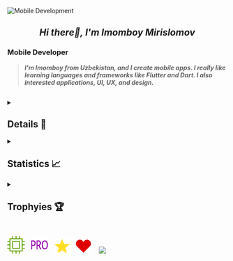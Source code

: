 ![Mobile Development](https://user-images.githubusercontent.com/103039335/187985075-e490846e-ce85-4b65-a0f6-4e965ee96bac.png)

<div align="center">

## _Hi there👋, I'm Imomboy Mirislomov_

</div>

### Mobile Developer
> ***I'm Imomboy from Uzbekistan, and I create mobile apps. I really like learning languages and frameworks like Flutter and Dart. I also interested applications, UI, UX, and design.***
##

<details>
    <summary><h2>Details 📄</h2></summary>

<div align="center">
<table>

<tr>
<td colspan="2">

- 🔭 I’m currently working on Mobile Applications. 
- 🌱 I’m currently learning Flutter. 
- 👯 I want to collaborate on Github.
- 🤔 I’m looking for help with finding job. 
- 💬 Ask me about Flutter or any tech stuff. 
- 😄 Pronouns: He/His 
- ⚡ Fun fact: I spend almost 8 hours to programming every day. 
- 📫 How to reach me:
    
[![Linkedin](https://img.shields.io/badge/Imomboy-0077B5.svg?style=for-the-badge&logo=Linkedin&logoColor=white)](https://www.linkedin.com/in/imomboy-mirislomov-317a7924a/)
[![github](https://img.shields.io/badge/Imomboy-12100E.svg?style=for-the-badge&logo=github&logoColor=white)](https://github.com/Imomboy0405/)
[![Leetcode](https://img.shields.io/badge/-Imomboy-FFA116?style=for-the-badge&logo=LeetCode&logoColor=black)](https://leetcode.com/Imomboy0405/)
[![Codewars](https://img.shields.io/badge/Imomboy-B1361E?style=for-the-badge&logo=Codewars&logoColor=white)](https://www.codewars.com/users/Imomboy0405)
    
[![Dev Community](https://img.shields.io/badge/Imomboy-0A0A0A?style=for-the-badge&logoColor=white&logo=devdotto)](https://dev.to/Imomboy0405)
[![Stack overflow](https://img.shields.io/badge/Imomboy-FF7F27?style=for-the-badge&logoColor=white&logo=Stack%20Overflow)](https://stackoverflow.com/users/19895771)
[![telegram](https://img.shields.io/badge/Imomboy-2CA5E0?style=for-the-badge&logo=telegram&logoColor=white)](https://t.me/Mirislomov_Imomboy/)
[![Gmail](https://img.shields.io/badge/Imomboy-D14836?style=for-the-badge&logo=gmail&logoColor=white)](https://mail.google.com/mail/u/0/?fs=1&to=imomboymirislomov@gmail.com&su=Assalomu%20Alaykum%20Imomboy&tf=cm)

</td>

<th rowspan="2">

<img src="https://user-images.githubusercontent.com/103039335/188199140-0e8c53cf-665d-4c65-9c66-b33311765d93.gif" width="300">

</th>
</tr>

<tr>
<th>

<img src="https://cdn.dribbble.com/users/1233499/screenshots/3852878/mobile-development2-2.gif" width="260">
 
<th>
    
<img src="https://user-images.githubusercontent.com/103039335/188201776-6a542046-88da-435c-aa58-8c74ff1d2286.gif" width="200">

<img src='https://cdn-icons-png.flaticon.com/128/6132/6132222.png' alt='github' height='40'> <img src='https://flutter.su/file/1c9e18a80358bb98547bf4295ec8c438.png?w=300' alt='github' height='40' width='40'> <img src='https://img1.daumcdn.net/thumb/R800x0/?scode=mtistory2&fname=https%3A%2F%2Fblog.kakaocdn.net%2Fdn%2Fcttz0g%2FbtqFS0mc4u0%2FeUDKVHDdKuzy7wcEiB58Q1%2Fimg.png' alt='github' height='40' width='40'> <img src='https://pbs.twimg.com/media/EiwXTwlWoAAYJpZ.png' alt='github' height='40' width='40'> 
        
<img src='https://lip.radiostuff.ru/wa-data/public/shop/brands/40865/40865.png' alt='github' height='40'> <img src='https://pbs.twimg.com/media/BulhExbIMAAfbLV.png' alt='github' height='40'> <img src='https://lh3.googleusercontent.com/tE7qNqu1tahTeNJVDwAd8R2NK1-btdTl4EXE9m-7QVTX4PuJUsEPQlQlG9kwp9XhPvFa=w300' alt='github' height='40'> <img src='https://hookahcenter.shop/app/ico.png' alt='github' height='40'> 

<img src='https://cases.devlight.io/wp-content/uploads/2019/07/kotlin-1-logo.png' alt='github' height='40'> <img src='https://www.bilety24.pl/images/G.png' alt='github' height='40'><img src='https://www.freepngimg.com/thumb/tshirt/75908-tux-t-shirt-racer-kernel-linux-png-file-hd.png' alt='github' height='40'> <img src='https://images-wixmp-ed30a86b8c4ca887773594c2.wixmp.com/f/6d244090-b519-4f4a-8cf1-65500d741019/d4oug41-73e1266e-c792-4bfc-9762-806703da64c1.png/v1/fill/w_256,h_256,strp/microsoft_windows_xp_dock_icon_by_timsmanter_d4oug41-fullview.png?token=eyJ0eXAiOiJKV1QiLCJhbGciOiJIUzI1NiJ9.eyJzdWIiOiJ1cm46YXBwOjdlMGQxODg5ODIyNjQzNzNhNWYwZDQxNWVhMGQyNmUwIiwiaXNzIjoidXJuOmFwcDo3ZTBkMTg4OTgyMjY0MzczYTVmMGQ0MTVlYTBkMjZlMCIsIm9iaiI6W1t7ImhlaWdodCI6Ijw9MjU2IiwicGF0aCI6IlwvZlwvNmQyNDQwOTAtYjUxOS00ZjRhLThjZjEtNjU1MDBkNzQxMDE5XC9kNG91ZzQxLTczZTEyNjZlLWM3OTItNGJmYy05NzYyLTgwNjcwM2RhNjRjMS5wbmciLCJ3aWR0aCI6Ijw9MjU2In1dXSwiYXVkIjpbInVybjpzZXJ2aWNlOmltYWdlLm9wZXJhdGlvbnMiXX0.PDIeS7wAPn0aT7o-z1l_U5p2fUEHMiO_Twa8OSHGOzc' alt='github' height='40'>

</th>


</th>
</tr>

</table>
</div>
</details>

<div align="left">
    
<details>
    <summary><h2>Statistics 📈</h2></summary>
    <div align="center">

<table style="width:100%">

<tr>
<th colspan="2">

###
![fdfs](https://pagespeed-insights.herokuapp.com/?url=https://github.com/Imomboy0405/&categories=performance,accessibility,best-practices,seo&strategy=mobile)

</th>
</tr>

<tr>
<td>

[![Github stats](https://github-readme-stats.vercel.app/api?username=Imomboy0405&show_icons=true&bg_color=000000&icon_color=FFFF00&text_color=00ff00&title_color=0000FF&border_color=00ffff&border_radius=10&)](https://github.com/Imomboy0405)

</td>
<td>

<a href="https://github.com/Imomboy0405/github-readme-stats"><img alt="rzashakeri's Top Languages" src="https://github-readme-stats.vercel.app/api/top-langs/?username=Imomboy0405&langs_count=8&layout=compact&theme=default&show_icons=true&text_color=00ff00&border_color=00ffff&border_radius=5&bg_color=000000&title_color=0000FF&icon_color=FFFF00&hide=Jupyter%20Notebook" height="192px"/>

</td>
</tr>
    
</table>
    </div>
    </details>
    
<details>
    <summary><h2>Trophyies 🏆</h2></summary>
        <div align="center">
            
## GitHub Profile Trophy 🏆
[![trophy](https://github-profile-trophy.vercel.app/?username=Imomboy0405&row=1&margin-w=15&theme=darkhub)]
        </div>
</details>
    
##
    
<a href='https://docs.github.com/en/developers'><img src='https://raw.githubusercontent.com/acervenky/animated-github-badges/master/assets/devbadge.gif' width='40' height='40'></a> <a href='https://github.com/pricing'><img src='https://raw.githubusercontent.com/acervenky/animated-github-badges/master/assets/pro.gif' width='40' height='40'></a> <a href='https://stars.github.com/'><img src='https://raw.githubusercontent.com/acervenky/animated-github-badges/master/assets/starbadge.gif' width='35' height='35'></a> <a href='https://docs.github.com/en/github/supporting-the-open-source-community-with-github-sponsors'><img src='https://raw.githubusercontent.com/acervenky/animated-github-badges/master/assets/sponsorbadge.gif' width='35' height='35'></a> 
![](https://komarev.com/ghpvc/?username=Imomboy0405&label=PROFILE+VIEWS&style=for-the-badge)

</div>  
